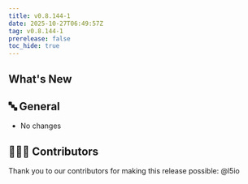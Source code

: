 ```yaml
---
title: v0.8.144-1
date: 2025-10-27T06:49:57Z
tag: v0.8.144-1
prerelease: false
toc_hide: true
---
```


## What's New
## 🔤 General
* No changes

## 👨🏽‍💻 Contributors

Thank you to our contributors for making this release possible:
@l5io
